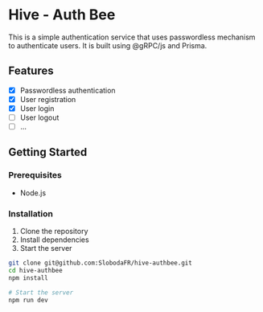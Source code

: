 # Hive - Auth Bee

This is a simple authentication service that uses passwordless mechanism to authenticate users. It is built using @gRPC/js and Prisma.

## Features

- [x] Passwordless authentication
- [x] User registration
- [x] User login
- [ ] User logout
- [ ] ...

## Getting Started

### Prerequisites

- Node.js

### Installation

1. Clone the repository
2. Install dependencies
3. Start the server

```bash
git clone git@github.com:SlobodaFR/hive-authbee.git
cd hive-authbee
npm install

# Start the server
npm run dev
```
